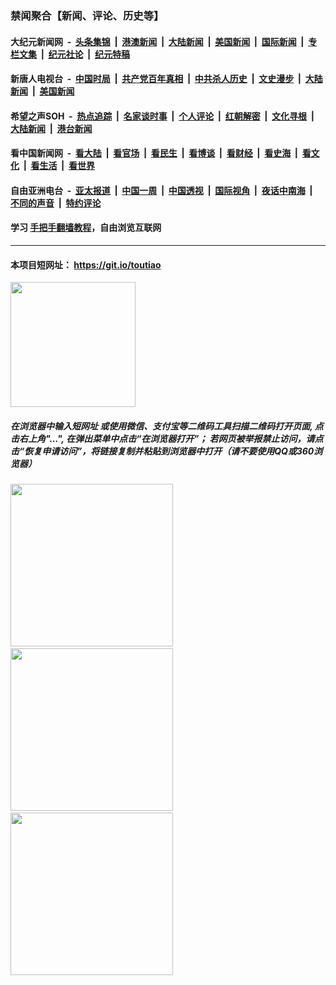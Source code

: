 ### 禁闻聚合【新闻、评论、历史等】

#### 大纪元新闻网 &nbsp;-&nbsp; [头条集锦](indexes/E头条集锦.md?t=03051402) &nbsp;|&nbsp; [港澳新闻](indexes/E港澳新闻.md?t=03051402)  &nbsp;|&nbsp; [大陆新闻](indexes/E大陆新闻.md?t=03051402) &nbsp;|&nbsp; [美国新闻](indexes/E美国新闻.md?t=03051402) &nbsp;|&nbsp; [国际新闻](indexes/E国际新闻.md?t=03051402) &nbsp;|&nbsp; [专栏文集](indexes/E专栏文集.md?t=03051402) &nbsp;|&nbsp; [纪元社论](indexes/E纪元社论.md?t=03051402) &nbsp;|&nbsp; [纪元特稿](indexes/E纪元特稿.md?t=03051402) 

#### 新唐人电视台 &nbsp;-&nbsp; [中国时局](indexes/N中国时局.md?t=03051402) &nbsp;|&nbsp; [共产党百年真相](indexes/N共产党百年真相.md?t=03051402) &nbsp;|&nbsp; [中共杀人历史](indexes/N中共杀人历史.md?t=03051402) &nbsp;|&nbsp; [文史漫步](indexes/N文史漫步.md?t=03051402) &nbsp;|&nbsp; [大陆新闻](indexes/N大陆新闻.md?t=03051402) &nbsp;|&nbsp; [美国新闻](indexes/N美国新闻.md?t=03051402)

#### 希望之声SOH &nbsp;-&nbsp; [热点追踪](indexes/H热点追踪.md?t=03051402) &nbsp;|&nbsp; [名家谈时事](indexes/H名家谈时事.md?t=03051402) &nbsp;|&nbsp; [个人评论](indexes/H个人评论.md?t=03051402)  &nbsp;|&nbsp; [红朝解密](indexes/H红朝解密.md?t=03051402) &nbsp;|&nbsp; [文化寻根](indexes/H文化寻根.md?t=03051402) &nbsp;|&nbsp; [大陆新闻](indexes/H大陆新闻.md?t=03051402) &nbsp;|&nbsp; [港台新闻](indexes/H港台新闻.md?t=03051402)

#### 看中国新闻网 &nbsp;-&nbsp; [看大陆](indexes/S看大陆.md?t=03051402) &nbsp;|&nbsp; [看官场](indexes/S看官场.md?t=03051402) &nbsp;|&nbsp; [看民生](indexes/S看民生.md?t=03051402)  &nbsp;|&nbsp; [看博谈](indexes/S看博谈.md?t=03051402) &nbsp;|&nbsp; [看财经](indexes/S看财经.md?t=03051402) &nbsp;|&nbsp; [看史海](indexes/S看史海.md?t=03051402) &nbsp;|&nbsp; [看文化](indexes/S看文化.md?t=03051402) &nbsp;|&nbsp; [看生活](indexes/S看生活.md?t=03051402) &nbsp;|&nbsp; [看世界](indexes/S看世界.md?t=03051402)

#### 自由亚洲电台 &nbsp;-&nbsp; [亚太报道](indexes/R亚太报道.md?t=03051402) &nbsp;|&nbsp; [中国一周](indexes/R中国一周.md?t=03051402) &nbsp;|&nbsp; [中国透视](indexes/R中国透视.md?t=03051402)  &nbsp;|&nbsp; [国际视角](indexes/R国际视角.md?t=03051402) &nbsp;|&nbsp; [夜话中南海](indexes/R夜话中南海.md?t=03051402) &nbsp;|&nbsp; [不同的声音](indexes/R不同的声音.md?t=03051402) &nbsp;|&nbsp; [特约评论](indexes/R特约评论.md?t=03051402)

#### 学习 [手把手翻墙教程](https://github.com/gfw-breaker/guides/wiki)，自由浏览互联网

----

#### 本项目短网址： https://git.io/toutiao
<img src="https://raw.githubusercontent.com/gfw-breaker/banned-news/master/scripts/img/qr.png" width="200px"/>  

##### 在浏览器中输入短网址 或使用微信、支付宝等二维码工具扫描二维码打开页面, 点击右上角"...", 在弹出菜单中点击“在浏览器打开”； 若网页被举报禁止访问，请点击“恢复申请访问”，将链接复制并粘贴到浏览器中打开（请不要使用QQ或360浏览器）

<img src="https://raw.githubusercontent.com/gfw-breaker/banned-news/master/scripts/img/1.png" width="260px"/> &nbsp; <img src="https://raw.githubusercontent.com/gfw-breaker/banned-news/master/scripts/img/2.png" width="260px"/> &nbsp; <img src="https://raw.githubusercontent.com/gfw-breaker/banned-news/master/scripts/img/3.png" width="260px"/>
